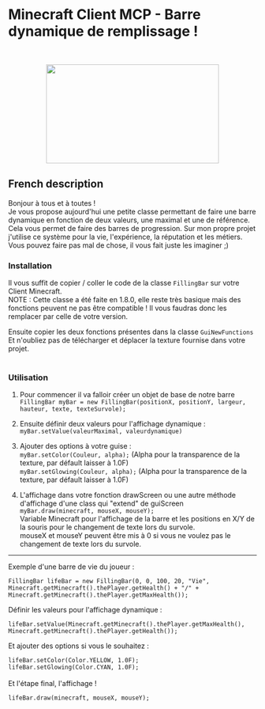 # Minecraft Client MCP - Barre dynamique de remplissage !

<br/>
<p align="center">
<img src=https://static.companyofcube.fr/youtube/webAssets/0e261f03c395fbf6487d553e59453513.gif width="350" height="200">
</p>

## French description

Bonjour à tous et à toutes !<br/>
Je vous propose aujourd'hui une petite classe permettant de faire une barre dynamique en fonction de deux valeurs, une maximal et une de référence. <br/>
Cela vous permet de faire des barres de progression. Sur mon propre projet j'utilise ce système pour la vie, l'expérience, la réputation et les métiers.<br/>
Vous pouvez faire pas mal de chose, il vous fait juste les imaginer ;)<br/>

### Installation

Il vous suffit de copier / coller le code de la classe `FillingBar` sur votre Client Minecraft.<br/>
NOTE : Cette classe a été faite en 1.8.0, elle reste très basique mais des fonctions peuvent ne pas être compatible ! Il vous faudras donc les remplacer par celle de votre version.<br/>

Ensuite copier les deux fonctions présentes dans la classe `GuiNewFunctions`<br/>
Et n'oubliez pas de télécharger et déplacer la texture fournise dans votre projet.<br/>
<br/>
### Utilisation

1) Pour commencer il va falloir créer un objet de base de notre barre<br/>
`FillingBar myBar = new FillingBar(positionX, positionY, largeur, hauteur, texte, texteSurvole);`<br/>

2) Ensuite définir deux valeurs pour l'affichage dynamique :<br/>
`myBar.setValue(valeurMaximal, valeurdynamique)`<br/>

3) Ajouter des options à votre guise :<br/>
`myBar.setColor(Couleur, alpha);` (Alpha pour la transparence de la texture, par défault laisser à 1.0F)<br/>
`myBar.setGlowing(Couleur, alpha);` (Alpha pour la transparence de la texture, par défault laisser à 1.0F)<br/>

4) L'affichage dans votre fonction drawScreen ou une autre méthode d'affichage d'une class qui "extend" de guiScreen<br/>
`myBar.draw(minecraft, mouseX, mouseY);` <br/>
Variable Minecraft pour l'affichage de la barre et les positions en X/Y de la souris pour le changement de texte lors du survole.<br/>
mouseX et mouseY peuvent être mis à 0 si vous ne voulez pas le changement de texte lors du survole.<br/>

______________________________________________________________________________________________________________________________________________________________________
Exemple d'une barre de vie du joueur : <br/>

`FillingBar lifeBar = new FillingBar(0, 0, 100, 20, "Vie", Minecraft.getMinecraft().thePlayer.getHealth() + "/" + Minecraft.getMinecraft().thePlayer.getMaxHealth());`<br/>

Définir les valeurs pour l'affichage dynamique :<br/>

`lifeBar.setValue(Minecraft.getMinecraft().thePlayer.getMaxHealth(), Minecraft.getMinecraft().thePlayer.getHealth());`<br/>

Et ajouter des options si vous le souhaitez :<br/>

`lifeBar.setColor(Color.YELLOW, 1.0F);`<br/>
`lifeBar.setGlowing(Color.CYAN, 1.0F);`<br/>
<br/>
Et l'étape final, l'affichage !<br/>

`lifeBar.draw(minecraft, mouseX, mouseY);`<br/>

